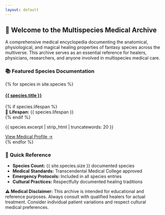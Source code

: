 ```yaml
---
layout: default
---
```


<div class="home">
  <div class="hero-section">
    <h2>🏥 Welcome to the Multispecies Medical Archive</h2>
    <p>A comprehensive medical encyclopedia documenting the anatomical, physiological, and magical healing properties of fantasy species across the multiverse. This archive serves as an essential reference for healers, physicians, researchers, and anyone involved in multispecies medical care.</p>
  </div>

  <div class="featured-species">
    <h3>📚 Featured Species Documentation</h3>
    <div class="species-grid">
      {% for species in site.species %}
        <div class="species-card">
          <h4><a href="{{ species.url | relative_url }}">{{ species.title }}</a></h4>
          {% if species.lifespan %}
            <div class="species-meta">
              🧬 <strong>Lifespan:</strong> {{ species.lifespan }}
            </div>
          {% endif %}
          <p>{{ species.excerpt | strip_html | truncatewords: 20 }}</p>
          <a href="{{ species.url | relative_url }}" class="read-more">View Medical Profile →</a>
        </div>
      {% endfor %}
    </div>
  </div>

  <div class="quick-reference">
    <h3>🔬 Quick Reference</h3>
    <ul>
      <li><strong>Species Count:</strong> {{ site.species.size }} documented species</li>
      <li><strong>Medical Standards:</strong> Transcendental Medical College approved</li>
      <li><strong>Emergency Protocols:</strong> Included in all species entries</li>
      <li><strong>Cultural Practices:</strong> Respectfully documented healing traditions</li>
    </ul>
  </div>

  <div class="medical-alert warning">
    <strong>⚠️ Medical Disclaimer:</strong> This archive is intended for educational and reference purposes. Always consult with qualified healers for actual treatment. Consider individual patient variations and respect cultural medical preferences.
  </div>
</div>
